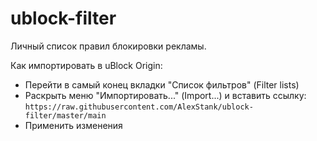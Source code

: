 # ublock-filter

Личный список правил блокировки рекламы.

Как импортировать в uBlock Origin:
- Перейти в самый конец вкладки "Список фильтров" (Filter lists)
- Раскрыть меню "Импортировать..." (Import...) и вставить ссылку:
```` https://raw.githubusercontent.com/AlexStank/ublock-filter/master/main ````
- Применить изменения

